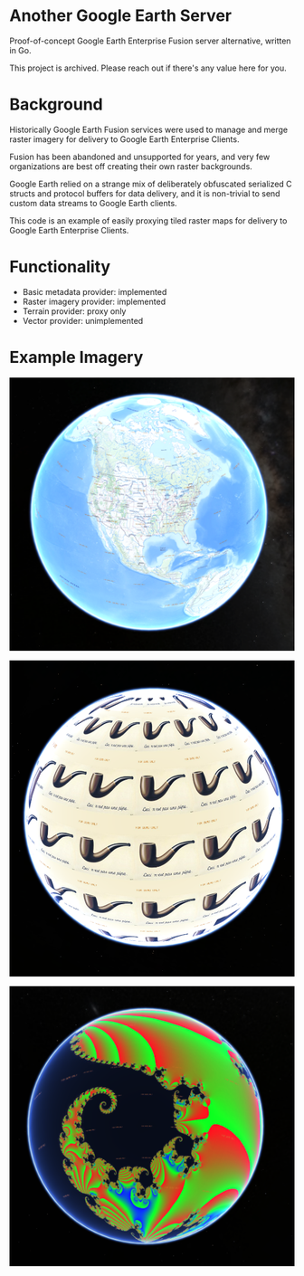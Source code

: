 # Another Google Earth Server

Proof-of-concept Google Earth Enterprise Fusion server alternative, written in Go.

This project is archived.  Please reach out if there's any value here for you.

# Background

Historically Google Earth Fusion services were used to manage and merge raster imagery for delivery to Google Earth Enterprise Clients.

Fusion has been abandoned and unsupported for years, and very few organizations are best off creating their own raster backgrounds.

Google Earth relied on a strange mix of deliberately obfuscated serialized C structs and protocol buffers for data delivery, 
and it is non-trivial to send custom data streams to Google Earth clients.

This code is an example of easily proxying tiled raster maps for delivery to Google Earth Enterprise Clients.

# Functionality

 - Basic metadata provider: implemented
 - Raster imagery provider:  implemented
 - Terrain provider: proxy only
 - Vector provider: unimplemented

# Example Imagery

![Alt text](images/nationalmap.png)

![Alt text](images/pipe.png)

![Alt text](images/fractal.png)
